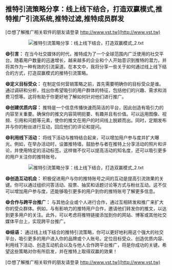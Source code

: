 ## **推特引流策略分享：线上线下结合，打造双赢模式,推特推广引流系统,推特过滤,推特成员群发**

[😍想了解推广相关软件的朋友请登录 http://www.vst.tw](http://www.vst.tw)

 <center><img src="https://vst.tw/MP4/tuiguang/png/8.png" alt="推特引流策略分享：线上线下结合，打造双赢模式_2.txt"></center>

**😄引言：**
在当今社交媒体的时代，推特成为了一个全球范围内广泛使用的社交平台。随着用户数量的迅速增长，越来越多的企业和个人开始意识到推特的潜力，并将其作为一种有效的引流渠道。在本文中，我将分享一些关于如何通过线上线下结合的方式，打造双赢模式的推特引流策略。

**😄定义目标受众：**
在制定任何营销策略之前，首先需要明确你的目标受众是谁。通过调研和分析，找出你希望吸引的用户群体的特征，包括他们的兴趣、需求和消费习惯等。这将有助于你更好地了解如何针对他们进行推广。

**😄创建优质内容：**
推特是一个信息传播快速而简洁的平台，因此创造有吸引力的内容至关重要。确保你的推文内容简明扼要、有趣并且有价值。可以运用图像、视频、引用和问题等元素，使你的推文在用户的时间线上脱颖而出。同时，定期发布并与你的粉丝进行互动，回应他们的评论和提问。

**😄利用线下活动：**
将线下活动与推特结合起来，可以增加用户参与度并扩大曝光。例如，在举办活动时，设置推特墙，鼓励参与者在推特上分享活动的照片和评论，并使用特定的活动标签。这样做不仅可以提高活动的知名度，还可以吸引更多的用户关注你的推特账号。

 <center><img src="https://vst.tw/MP4/tuiguang/png/6.png" alt="推特引流策略分享：线上线下结合，打造双赢模式_2.txt"></center>

**😄创造互动机会：**
积极促进用户与你的推特账号之间的互动是提高引流效果的关键。你可以通过组织问答活动、投票、抽奖和话题讨论等方式与粉丝互动。这不仅可以增加用户参与度，还能够吸引更多的用户到你的推特账号了解更多信息。

**😄合作与跨平台推广：**
与其他企业或个人进行合作，通过互相转发和推广来扩大你的受众群体。例如，与有影响力的推特用户合作，邀请他们转发你的推文，以达到更多用户的关注。此外，可以考虑将推特链接添加到你的网站、博客或其他社交媒体平台上，实现跨平台推广。

**😄结语：**
通过线上线下结合的推特引流策略，你可以更好地利用这个强大的社交平台，吸引更多的用户进入你的品牌或个人账号。定位目标受众、创造优质内容、利用线下活动、创造互动机会以及与他人合作跨平台推广，将是你成功的关键。希望这些策略对你有所启发，并在推特上取得双赢的效果！

[😍想了解推广相关软件的朋友请登录 http://www.vst.tw](http://www.vst.tw)



